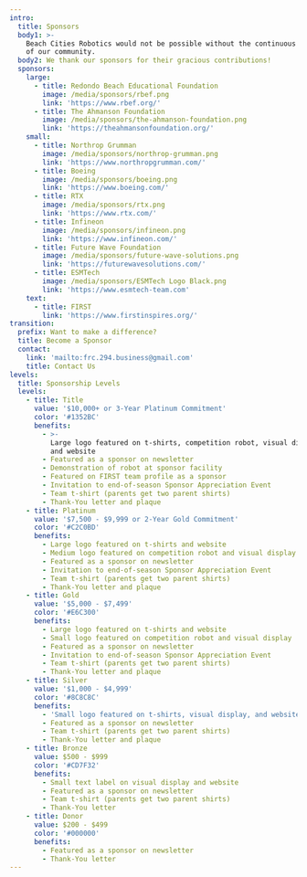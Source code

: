```yaml
---
intro:
  title: Sponsors
  body1: >-
    Beach Cities Robotics would not be possible without the continuous support
    of our community.
  body2: We thank our sponsors for their gracious contributions!
  sponsors:
    large:
      - title: Redondo Beach Educational Foundation
        image: /media/sponsors/rbef.png
        link: 'https://www.rbef.org/'
      - title: The Ahmanson Foundation
        image: /media/sponsors/the-ahmanson-foundation.png
        link: 'https://theahmansonfoundation.org/'
    small:
      - title: Northrop Grumman
        image: /media/sponsors/northrop-grumman.png
        link: 'https://www.northropgrumman.com/'
      - title: Boeing
        image: /media/sponsors/boeing.png
        link: 'https://www.boeing.com/'
      - title: RTX
        image: /media/sponsors/rtx.png
        link: 'https://www.rtx.com/'
      - title: Infineon
        image: /media/sponsors/infineon.png
        link: 'https://www.infineon.com/'
      - title: Future Wave Foundation
        image: /media/sponsors/future-wave-solutions.png
        link: 'https://futurewavesolutions.com/'
      - title: ESMTech
        image: /media/sponsors/ESMTech Logo Black.png
        link: 'https://www.esmtech-team.com'
    text:
      - title: FIRST
        link: 'https://www.firstinspires.org/'
transition:
  prefix: Want to make a difference?
  title: Become a Sponsor
  contact:
    link: 'mailto:frc.294.business@gmail.com'
    title: Contact Us
levels:
  title: Sponsorship Levels
  levels:
    - title: Title
      value: '$10,000+ or 3-Year Platinum Commitment'
      color: '#1352BC'
      benefits:
        - >-
          Large logo featured on t-shirts, competition robot, visual display,
          and website
        - Featured as a sponsor on newsletter
        - Demonstration of robot at sponsor facility
        - Featured on FIRST team profile as a sponsor
        - Invitation to end-of-season Sponsor Appreciation Event
        - Team t-shirt (parents get two parent shirts)
        - Thank-You letter and plaque
    - title: Platinum
      value: '$7,500 - $9,999 or 2-Year Gold Commitment'
      color: '#C2C0BD'
      benefits:
        - Large logo featured on t-shirts and website
        - Medium logo featured on competition robot and visual display
        - Featured as a sponsor on newsletter
        - Invitation to end-of-season Sponsor Appreciation Event
        - Team t-shirt (parents get two parent shirts)
        - Thank-You letter and plaque
    - title: Gold
      value: '$5,000 - $7,499'
      color: '#E6C300'
      benefits:
        - Large logo featured on t-shirts and website
        - Small logo featured on competition robot and visual display
        - Featured as a sponsor on newsletter
        - Invitation to end-of-season Sponsor Appreciation Event
        - Team t-shirt (parents get two parent shirts)
        - Thank-You letter and plaque
    - title: Silver
      value: '$1,000 - $4,999'
      color: '#8C8C8C'
      benefits:
        - 'Small logo featured on t-shirts, visual display, and website'
        - Featured as a sponsor on newsletter
        - Team t-shirt (parents get two parent shirts)
        - Thank-You letter and plaque
    - title: Bronze
      value: $500 - $999
      color: '#CD7F32'
      benefits:
        - Small text label on visual display and website
        - Featured as a sponsor on newsletter
        - Team t-shirt (parents get two parent shirts)
        - Thank-You letter
    - title: Donor
      value: $200 - $499
      color: '#000000'
      benefits:
        - Featured as a sponsor on newsletter
        - Thank-You letter
---
```


